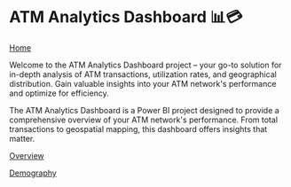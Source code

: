 # ATM Analytics Dashboard 📊💳
[Home](./Home.PNG)

Welcome to the ATM Analytics Dashboard project – your go-to solution for in-depth analysis of ATM transactions, utilization rates, and geographical distribution. Gain valuable insights into your ATM network's performance and optimize for efficiency.

The ATM Analytics Dashboard is a Power BI project designed to provide a comprehensive overview of your ATM network's performance. From total transactions to geospatial mapping, this dashboard offers insights that matter.


[Overview](Overview.PNG)

[Demography](./Demography.PNG)
